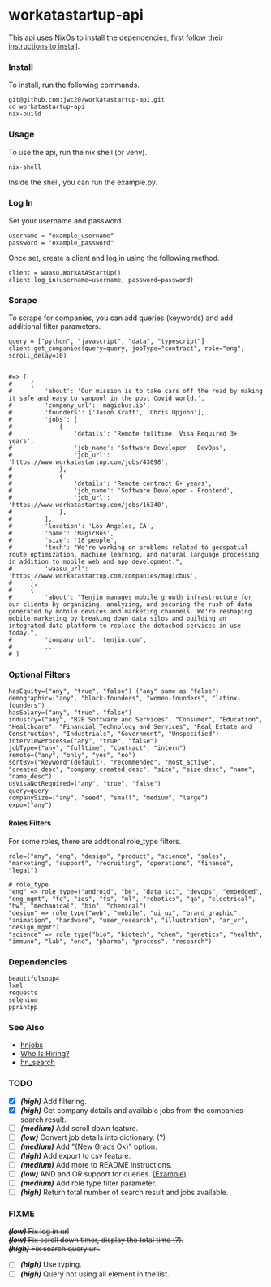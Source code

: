 # workatastartup-api

This api uses [NixOs](https://nixos.org/) to install the dependencies, first [follow their instructions to install](https://nixos.org/download.html#download-nix).

### Install

To install, run the following commands.

```
git@github.com:jwc20/workatastartup-api.git
cd workatastartup-api
nix-build
```

### Usage

To use the api, run the nix shell (or venv).

```
nix-shell
```

Inside the shell, you can run the example.py.

### Log In

Set your username and password.

```
username = "example_username"
password = "example_password"
```

Once set, create a client and log in using the following method.

```
client = waasu.WorkAtAStartUp()
client.log_in(username=username, password=password)
```

### Scrape

To scrape for companies, you can add queries (keywords) and add additional filter parameters.

```
query = ["python", "javascript", "data", "typescript"]
client.get_companies(query=query, jobType="contract", role="eng", scroll_delay=10)


#=> [
#     {
#         'about': 'Our mission is to take cars off the road by making it safe and easy to vanpool in the post Covid world.',
#         'company_url': 'magicbus.io',
#         'founders': ['Jason Kraft', 'Chris Upjohn'],
#         'jobs': [
#             {
#                 'details': 'Remote fulltime  Visa Required 3+ years',
#                 'job_name': 'Software Developer - DevOps',
#                 'job_url': 'https://www.workatastartup.com/jobs/43098',
#             },
#             {
#                 'details': 'Remote contract 6+ years',
#                 'job_name': 'Software Developer - Frontend',
#                 'job_url': 'https://www.workatastartup.com/jobs/16340',
#             },
#         ],
#         'location': 'Los Angeles, CA',
#         'name': 'MagicBus',
#         'size': '18 people',
#         'tech': "We're working on problems related to geospatial route optimization, machine learning, and natural language processing in addition to mobile web and app development.",
#         'waasu_url': 'https://www.workatastartup.com/companies/magicbus',
#     },
#     {
#         'about': "Tenjin manages mobile growth infrastructure for our clients by organizing, analyzing, and securing the rush of data generated by mobile devices and marketing channels. We're reshaping mobile marketing by breaking down data silos and building an integrated data platform to replace the detached services in use today.",
#         'company_url': 'tenjin.com',
#         ...
# ]
```

### Optional Filters

```
hasEquity=("any", "true", "false") ("any" same as "false")
demographic=("any", "black-founders", "women-founders", "latinx-founders")
hasSalary=("any", "true", "false")
industry=("any", "B2B Software and Services", "Consumer", "Education", "Healthcare", "Financial Technology and Services", "Real Estate and Construction", "Industrials", "Government", "Unspecified")
interviewProcess=("any", "true", "false")
jobType=("any", "fulltime", "contract", "intern")
remote=("any", "only", "yes", "no")
sortBy=("keyword"(default), "recommended", "most_active", "created_desc", "company_created_desc", "size", "size_desc", "name", "name_desc")
usVisaNotRequired=("any", "true", "false")
query=query
companySize=("any", "seed", "small", "medium", "large")
expo=("any")
```

#### Roles Filters

For some roles, there are addtional role_type filters.

```
role=("any", "eng", "design", "product", "science", "sales", "marketing", "support", "recruiting", "operations", "finance", "legal")

# role_type
"eng" => role_type=("android", "be", "data_sci", "devops", "embedded", "eng_mgmt", "fe", "ios", "fs", "ml", "robotics", "qa", "electrical", "hw", "mechanical", "bio", "chemical")
"design" => role_type("web", "mobile", "ui_ux", "brand_graphic", "animation", "hardware", "user_research", "illustration", "ar_vr", "design_mgmt")
"science" => role_type("bio", "biotech", "chem", "genetics", "health", "immuno", "lab", "onc", "pharma", "process", "research")
```

### Dependencies

```
beautifulsoup4
lxml
requests
selenium
pprintpp
```

### See Also

- [hnjobs](https://hnjobs.emilburzo.com/)
- [Who Is Hiring?](https://kennytilton.github.io/whoishiring/)
- [hn_search](https://news.ycombinator.com/item?id=10313519)

### TODO

- [x] **_(high)_** Add filtering.
- [x] **_(high)_** Get company details and available jobs from the companies search result.
- [ ] **_(medium)_** Add scroll down feature.
- [ ] **_(low)_** Convert job details into dictionary. (?)
- [ ] **_(medium)_** Add "(New Grads Ok)" option.
- [ ] **_(high)_** Add export to csv feature.
- [ ] **_(medium)_** Add more to README instructions.
- [ ] **_(low)_** AND and OR support for queries. [(Example)](https://news.ycombinator.com/item?id=10313519)
- [ ] **_(medium)_** Add role type filter parameter.
- [ ] **_(high)_** Return total number of search result and jobs available.

### FIXME

~~**_(low)_** Fix log in url~~ \
 ~~**_(low)_** Fix scroll down timer, display the total time (?).~~\
~~**_(high)_** Fix search query url.~~

- [ ] **_(high)_** Use typing.
- [ ] **_(high)_** Query not using all element in the list.
